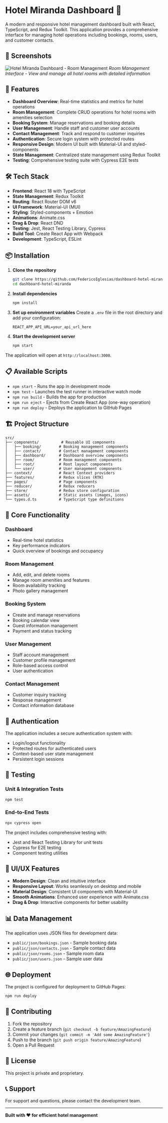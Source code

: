 # Hotel Miranda Dashboard 🏨

A modern and responsive hotel management dashboard built with React, TypeScript, and Redux Toolkit. This application provides a comprehensive interface for managing hotel operations including bookings, rooms, users, and customer contacts.

## 📸 Screenshots

![Hotel Miranda Dashboard - Room Management](https://github.com/user-attachments/assets/your-screenshot-id)
*Room Management Interface - View and manage all hotel rooms with detailed information*

## 🚀 Features

- **Dashboard Overview**: Real-time statistics and metrics for hotel operations
- **Room Management**: Complete CRUD operations for hotel rooms with amenities selection
- **Booking System**: Manage reservations and booking details
- **User Management**: Handle staff and customer user accounts
- **Contact Management**: Track and respond to customer inquiries
- **Authentication**: Secure login system with protected routes
- **Responsive Design**: Modern UI built with Material-UI and styled-components
- **State Management**: Centralized state management using Redux Toolkit
- **Testing**: Comprehensive testing suite with Cypress E2E tests

## 🛠️ Tech Stack

- **Frontend**: React 18 with TypeScript
- **State Management**: Redux Toolkit
- **Routing**: React Router DOM v6
- **UI Framework**: Material-UI (MUI)
- **Styling**: Styled-components + Emotion
- **Animations**: Animate.css
- **Drag & Drop**: React DND
- **Testing**: Jest, React Testing Library, Cypress
- **Build Tool**: Create React App with Webpack
- **Development**: TypeScript, ESLint

## 📦 Installation

1. **Clone the repository**
   ```bash
   git clone https://github.com/FedericoIglesias/dashboard-hotel-miranda.git
   cd dashboard-hotel-miranda
   ```

2. **Install dependencies**
   ```bash
   npm install
   ```

3. **Set up environment variables**
   Create a `.env` file in the root directory and add your configuration:
   ```env
   REACT_APP_API_URL=your_api_url_here
   ```

4. **Start the development server**
   ```bash
   npm start
   ```

The application will open at `http://localhost:3000`.

## 📋 Available Scripts

- `npm start` - Runs the app in development mode
- `npm test` - Launches the test runner in interactive watch mode
- `npm run build` - Builds the app for production
- `npm run eject` - Ejects from Create React App (one-way operation)
- `npm run deploy` - Deploys the application to GitHub Pages

## 🏗️ Project Structure

```
src/
├── components/          # Reusable UI components
│   ├── booking/        # Booking management components
│   ├── contact/        # Contact management components
│   ├── dashboard/      # Dashboard overview components
│   ├── room/           # Room management components
│   ├── root/           # Root layout components
│   └── user/           # User management components
├── context/            # React Context providers
├── features/           # Redux slices (RTK)
├── pages/              # Page components
├── reducer/            # Redux reducers
├── store/              # Redux store configuration
├── assets/             # Static assets (images, icons)
└── types.d.ts          # TypeScript type definitions
```

## 🎯 Core Functionality

### Dashboard
- Real-time hotel statistics
- Key performance indicators
- Quick overview of bookings and occupancy

### Room Management
- Add, edit, and delete rooms
- Manage room amenities and features
- Room availability tracking
- Photo gallery management

### Booking System
- Create and manage reservations
- Booking calendar view
- Guest information management
- Payment and status tracking

### User Management
- Staff account management
- Customer profile management
- Role-based access control
- User authentication

### Contact Management
- Customer inquiry tracking
- Response management
- Contact information database

## 🔐 Authentication

The application includes a secure authentication system with:
- Login/logout functionality
- Protected routes for authenticated users
- Context-based user state management
- Persistent login sessions

## 🧪 Testing

### Unit & Integration Tests
```bash
npm test
```

### End-to-End Tests
```bash
npx cypress open
```

The project includes comprehensive testing with:
- Jest and React Testing Library for unit tests
- Cypress for E2E testing
- Component testing utilities

## 🎨 UI/UX Features

- **Modern Design**: Clean and intuitive interface
- **Responsive Layout**: Works seamlessly on desktop and mobile
- **Material Design**: Consistent UI components with Material-UI
- **Smooth Animations**: Enhanced user experience with Animate.css
- **Drag & Drop**: Interactive components for better usability

## 📊 Data Management

The application uses JSON files for development data:
- `public/json/bookings.json` - Sample booking data
- `public/json/contacts.json` - Sample contact data
- `public/json/rooms.json` - Sample room data
- `public/json/users.json` - Sample user data

## 🌐 Deployment

The project is configured for deployment to GitHub Pages:

```bash
npm run deploy
```

## 🤝 Contributing

1. Fork the repository
2. Create a feature branch (`git checkout -b feature/AmazingFeature`)
3. Commit your changes (`git commit -m 'Add some AmazingFeature'`)
4. Push to the branch (`git push origin feature/AmazingFeature`)
5. Open a Pull Request

## 📝 License

This project is private and proprietary.

## 📞 Support

For support and questions, please contact the development team.

---

**Built with ❤️ for efficient hotel management**